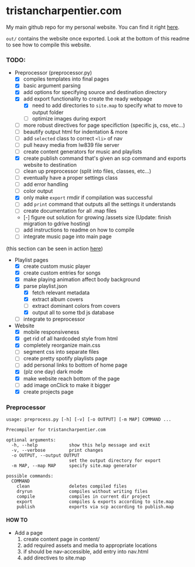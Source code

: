 # tristancharpentier.com

My main github repo for my personal website. You can find it right [here](https://tristancharpentier.com).

`out/` contains the website once exported.
Look at the bottom of this readme to see how to compile this website.

### TODO:

* Preprocessor (preprocessor.py)
  - [x] compiles templates into final pages
  - [X] basic argument parsing
  - [X] add options for specifying source and destination directory
  - [X] add export functionality to create the ready webpage
    - [X] need to add directories to `site.map` to specify what to move to output folder
    - [ ] optimize images during export
  - [ ] more robust directives for page specifiction (specific js, css, etc...)
  - [ ] beautify output html for indentation & more
  - [ ] add `selected` class to correct `<li>` of nav
  - [ ] pull heavy media from lw839 file server
  - [ ] create content generators for music and playlists
  - [X] create publish command that's given an scp command and exports website to destination
  - [ ] clean up preprocessor (split into files, classes, etc...)
  - [ ] eventually have a proper settings class
  - [ ] add error handling
  - [ ] color output
  - [X] only make `export` rmdir if compilation was successful
  - [ ] add `print` command that outputs all the settings it understands
  - [ ] create documentation for all .map files
  - [-] figure out solution for growing /assets size (Update: finish migration to gdrive hosting)
  - [ ] add instructions to readme on how to compile
  - [ ] integrate music page into main page

(this section can be seen in action [here](https://tristancharpentier.com/test/exp6))
* Playlist pages
  - [X] create custom music player
  - [X] create custom entries for songs
  - [X] make playing animation affect body background
  - [X] parse playlist.json
    - [X] fetch relevant metadata
    - [X] extract album covers
    - [ ] extract dominant colors from covers
    - [X] output all to some tbd js database
  - [ ] integrate to preprocessor

* Website
  - [X] mobile responsiveness
  - [X] get rid of all hardcoded style from html
  - [X] completely reorganize main.css
  - [ ] segment css into separate files
  - [ ] create pretty spotify playlists page
  - [ ] add personal links to bottom of home page
  - [X] (plz one day) dark mode
  - [X] make website reach bottom of the page
  - [ ] add image onClick to make it bigger
  - [X] create projects page

### Preprocessor
```
usage: preprocess.py [-h] [-v] [-o OUTPUT] [-m MAP] COMMAND ...

Precompiler for tristancharpentier.com

optional arguments:
  -h, --help            show this help message and exit
  -v, --verbose         print changes
  -o OUTPUT, --output OUTPUT
                        set the output directory for export
  -m MAP, --map MAP     specify site.map generator

possible commands:
  COMMAND
    clean               deletes compiled files
    dryrun              compiles without writing files
    compile             compiles in current dir project
    export              compiles & exports according to site.map
    publish             exports via scp according to publish.map
```

#### HOW TO
* Add a page
  1. create content page in content/
  2. add required assets and media to appropriate locations
  3. if should be nav-accessible, add entry into nav.html
  4. add directives to site.map